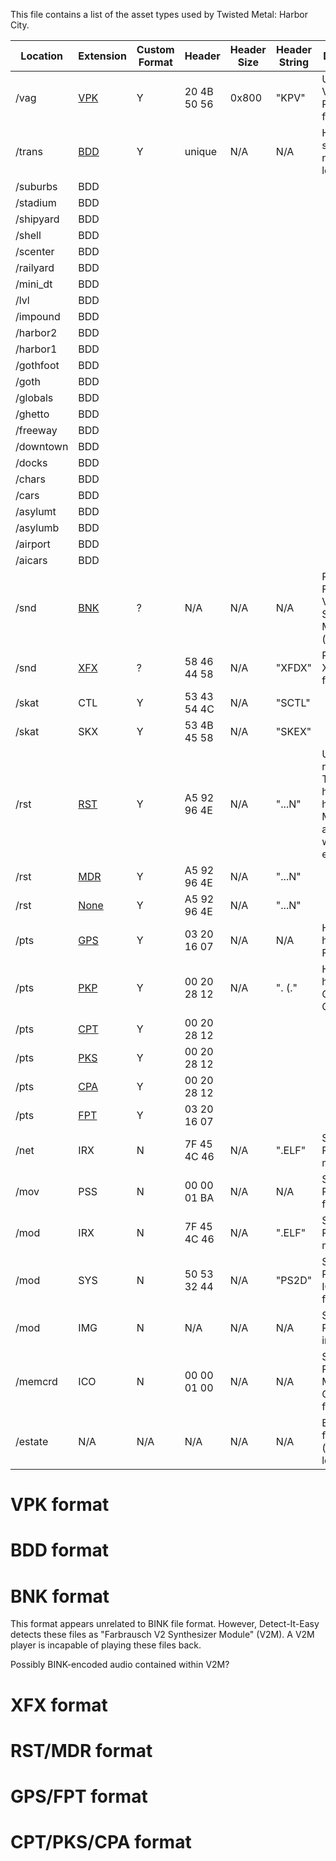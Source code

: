 This file contains a list of the asset types used by Twisted Metal: Harbor City.

| Location | Extension | Custom Format | Header | Header Size | Header String | Description |
| --- | --- | --- | --- | --- | --- | --- |
/vag | [VPK](#vpk-format) | Y | 20 4B 50 56 | 0x800 | "KPV" | Unrelated to Valve's Package format.
/trans | [BDD](#bdd-format) | Y | unique | N/A | N/A | Header starts with name of level.
/suburbs | BDD
/stadium | BDD
/shipyard | BDD
/shell | BDD
/scenter | BDD
/railyard | BDD
/mini_dt | BDD
/lvl | BDD
/impound | BDD
/harbor2 | BDD
/harbor1 | BDD
/gothfoot | BDD
/goth | BDD
/globals | BDD
/ghetto | BDD
/freeway | BDD
/downtown | BDD
/docks | BDD
/chars | BDD
/cars | BDD
/asylumt | BDD
/asylumb | BDD
/airport | BDD
/aicars | BDD
/snd | [BNK](#bnk-format) | ? | N/A | N/A | N/A | Possibly Farbrausch V2 Synthesizer Module (.V2M)?
/snd | [XFX](#xfx-format) | ? | 58 46 44 58 | N/A | "XFDX" | Possibly XFX Reverb format?
/skat | CTL | Y | 53 43 54 4C | N/A | "SCTL" |
/skat | SKX | Y | 53 4B 45 58 | N/A | "SKEX" |
/rst | [RST](#rstmdr-format) | Y | A5 92 96 4E | N/A | "...N" | Unrelated to reStructured Text format, has same header as MDR format and file without extension
/rst | [MDR](#rstmdr-format) | Y | A5 92 96 4E | N/A | "...N" |
/rst | [None](#rstmdr-format) | Y | A5 92 96 4E | N/A | "...N" |
/pts | [GPS](#gpsfpt-format) | Y | 03 20 16 07 | N/A | N/A | Has same header as FPT format
/pts | [PKP](#cptpkscpa-format) | Y | 00 20 28 12 | N/A | ". (." | Has same header as CPT, PKS, CPA format
/pts | [CPT](#cptpkscpa-format) | Y | 00 20 28 12 |
/pts | [PKS](#cptpkscpa-format) | Y | 00 20 28 12 |
/pts | [CPA](#cptpkscpa-format) | Y | 00 20 28 12 |
/pts | [FPT](#gpsfpt-format) | Y | 03 20 16 07 |
/net | IRX | N | 7F 45 4C 46 | N/A | ".ELF" | Standard PS2 IRX modules
/mov | PSS | N | 00 00 01 BA | N/A | N/A | Standard PS2 movie files
/mod | IRX | N | 7F 45 4C 46 | N/A | ".ELF" | Standard PS2 IRX modules
/mod | SYS | N | 50 53 32 44 | N/A | "PS2D" | Standard PS2 ICON.SYS file
/mod | IMG | N | N/A | N/A | N/A | Standard PS2 IOPRP images
/memcrd | ICO | N | 00 00 01 00 | N/A | N/A | Standard PS2 Memory Card ICO files
/estate | N/A | N/A | N/A | N/A | N/A | Empty folder (unfinished level?)

# VPK format

# BDD format

# BNK format
This format appears unrelated to BINK file format. However, Detect-It-Easy detects these files as "Farbrausch V2 Synthesizer Module" (V2M). A V2M player is incapable of playing these files back.

Possibly BINK-encoded audio contained within V2M?

# XFX format

# RST/MDR format

# GPS/FPT format

# CPT/PKS/CPA format